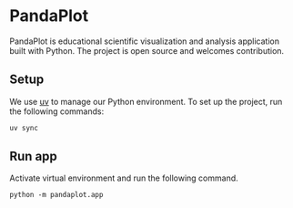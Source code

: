 # PandaPlot
PandaPlot is educational scientific visualization and analysis application built with Python. The project is open source and welcomes contribution.


## Setup
We use [uv](https://docs.astral.sh/uv/getting-started/installation/) to manage our Python environment. To set up the project, run the following commands:

```bash
uv sync
```

## Run app
Activate virtual environment and run the following command.
```
python -m pandaplot.app
```